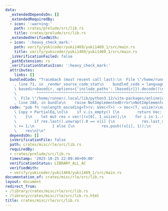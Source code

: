 ```yaml
---
data:
  _extendedDependsOn: []
  _extendedRequiredBy:
  - icon: ':warning:'
    path: crates/prelude/src/lib.rs
    title: crates/prelude/src/lib.rs
  _extendedVerifiedWith:
  - icon: ':heavy_check_mark:'
    path: verify/yukicoder/yuki1469/yuki1469_1/src/main.rs
    title: verify/yukicoder/yuki1469/yuki1469_1/src/main.rs
  _isVerificationFailed: false
  _pathExtension: rs
  _verificationStatusIcon: ':heavy_check_mark:'
  attributes:
    links: []
  bundledCode: "Traceback (most recent call last):\n  File \"/home/runner/.local/lib/python3.12/site-packages/onlinejudge_verify/documentation/build.py\"\
    , line 71, in _render_source_code_stat\n    bundled_code = language.bundle(stat.path,\
    \ basedir=basedir, options={'include_paths': [basedir]}).decode()\n          \
    \         ^^^^^^^^^^^^^^^^^^^^^^^^^^^^^^^^^^^^^^^^^^^^^^^^^^^^^^^^^^^^^^^^^^^^^^^^^^^^^^^^^\n\
    \  File \"/home/runner/.local/lib/python3.12/site-packages/onlinejudge_verify/languages/rust.py\"\
    , line 288, in bundle\n    raise NotImplementedError\nNotImplementedError\n"
  code: "pub fn runlength_encoding<T>(v: &Vec<T>) -> Vec<(T, usize)>\nwhere\n    T:\
    \ Copy + PartialEq,\n{\n    if v.is_empty() {\n        return Vec::<(T, usize)>::new();\n\
    \    }\n    let mut res = vec![(v[0], 1_usize)];\n    for i in 1..v.len() {\n\
    \        if res.last().unwrap().0 == v[i] {\n            res.last_mut().unwrap().1\
    \ += 1;\n        } else {\n            res.push((v[i], 1));\n        }\n    }\n\
    \    res\n}\n"
  dependsOn: []
  isVerificationFile: false
  path: crates/misc/rle/src/lib.rs
  requiredBy:
  - crates/prelude/src/lib.rs
  timestamp: '2025-10-25 22:09:46+09:00'
  verificationStatus: LIBRARY_ALL_AC
  verifiedWith:
  - verify/yukicoder/yuki1469/yuki1469_1/src/main.rs
documentation_of: crates/misc/rle/src/lib.rs
layout: document
redirect_from:
- /library/crates/misc/rle/src/lib.rs
- /library/crates/misc/rle/src/lib.rs.html
title: crates/misc/rle/src/lib.rs
---
```

